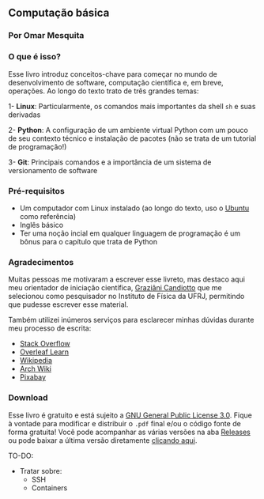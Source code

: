 ## Computação básica
### Por Omar Mesquita

### O que é isso? 

Esse livro introduz conceitos-chave para começar no mundo de desenvolvimento de software, computação científica e, em breve, 
operações. Ao longo do texto trato de três grandes temas: 

1- **Linux**: Particularmente, os comandos mais importantes da shell `sh` e suas derivadas 

2- **Python**: A configuração de um ambiente virtual Python com um pouco de seu contexto técnico e instalação de pacotes (não se trata de um tutorial de programação!)

3- **Git**: Principais comandos e a importância de um sistema de versionamento de software 

### Pré-requisitos 

- Um computador com Linux instalado (ao longo do texto, uso o [Ubuntu](https://ubuntu.com/) como referência)
- Inglês básico 
- Ter uma noção incial em qualquer linguagem de programação é um bônus para o capítulo que trata de Python

### Agradecimentos 

Muitas pessoas me motivaram a escrever esse livreto, mas destaco aqui meu orientador de iniciação científica, 
[Graziâni Candiotto](https://github.com/gcandiotto) que me selecionou como pesquisador no Instituto de Física da UFRJ, permitindo que pudesse escrever esse material.


Também utilizei inúmeros serviços para esclarecer minhas dúvidas durante meu processo de escrita: 

- [Stack Overflow](https://stackoverflow.com/)
- [Overleaf Learn](https://www.overleaf.com/learn)
- [Wikipedia](wikipedia.org)
- [Arch Wiki](https://wiki.archlinux.org/)
- [Pixabay](https://pixabay.com/)


### Download 

Esse livro é gratuito e está sujeito a [GNU General Public License 3.0](https://www.gnu.org/licenses/gpl-3.0.en.html). 
Fique à vontade para modificar e distribuir o `.pdf` final e/ou o código fonte de forma gratuita! 
Você pode acompanhar as várias versões na aba [Releases](https://github.com/OmarMesqq/livro/releases) ou pode 
baixar a última versão diretamente [clicando aqui](https://github.com/OmarMesqq/livro/releases/download/1.0/Computacao_Basica_1a_ed.pdf).

TO-DO: 

- Tratar sobre: 
    - SSH
    - Containers 
    
